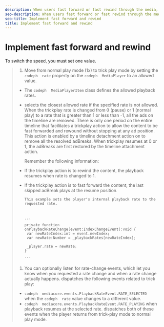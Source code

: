 ```yaml
---
description: When users fast forward or fast rewind through the media, they are in the trick play mode. To enter trick play mode, you need to set the MediaPlayer playback rate to a value other than 1.
seo-description: When users fast forward or fast rewind through the media, they are in the trick play mode. To enter trick play mode, you need to set the MediaPlayer playback rate to a value other than 1.
seo-title: Implement fast forward and rewind
title: Implement fast forward and rewind
---
```


# Implement fast forward and rewind

To switch the speed, you must set one value.

>1. Move from normal play mode (1x) to trick play mode by setting the `codeph  rate` property on the `codeph  MediaPlayer` to an allowed value.
>* The `codeph  MediaPlayerItem` class defines the allowed playback rates.
>* selects the closest allowed rate if the specified rate is not allowed.
>   When the trickplay rate is changed from 0 (pause) or 1 (normal play) to a rate that is greater than 1 or less than -1, all the ads on the timeline are removed. There is only one period on the entire timeline that facilitates a trickplay action to allow the content to be fast forwarded and rewound without stopping at any ad position. This action is enabled by a timeline detachment action on  to remove all the resolved adBreaks. When trickplay resumes at 0 or 1, the adBreaks are first restored by the timeline attachment action.
>   
>   Remember the following information:
>* If the trickplay action is to rewind the content, the playback resumes when rate is changed to 1.
>* If the trickplay action is to fast forward the content, the last skipped adBreak plays at the resume position.
>   
>   
>       
>       This example sets the player's internal playback rate to the requested rate.
>       
>       
>       
>       ```
>       private function onPlaybackRateChange(event:IndexChangeEvent):void { 
>        var newRateIndex:int = event.newIndex; 
>        var newRate:Number = _playbackRates[newRateIndex]; 
>        
>        _player.rate = newRate; 
>       } 
>       
>       ```
>       
>   
>1. You can optionally listen for rate-change events, which let you know when you requested a rate change and when a rate change actually happens.
>   dispatches the following events related to trick play:
>* `codeph  mediacore.events.PlaybackRateEvent.RATE_SELECTED` when the `codeph  rate` value changes to a different value.
>* `codeph  mediacore.events.PlaybackRateEvent.RATE_PLAYING` when playback resumes at the selected rate.
>   dispatches both of these events when the player returns from trick-play mode to normal play mode.
>   
>   
>   
>   
